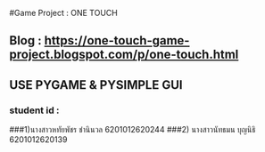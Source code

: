 #Game Project : ONE TOUCH
## Blog : https://one-touch-game-project.blogspot.com/p/one-touch.html
## USE PYGAME & PYSIMPLE GUI
### student id :
###1)นางสาวหทัยพัชร ชำนินวล 6201012620244
###2) นางสาวนัทธมน บุญนิธิ 6201012620139
